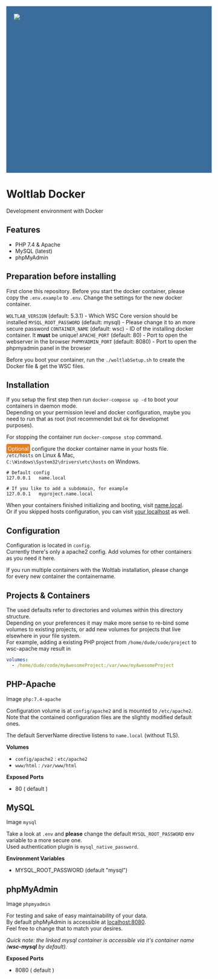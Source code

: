 <style>
  .header {
    background-color: #3a6d9c; 
    margin: 0; 
    padding: 20px; 
    width: 100%; 
    height: 400px;
  }
</style>

<div class="header">
  <img src="https://www.woltlab.com/images/default-logo-small.png" style="display: block;margin: 0 auto;">
</div>

# Woltlab Docker 
Development environment with Docker

## Features
- PHP 7.4 & Apache
- MySQL (latest)
- phpMyAdmin

## Preparation before installing
First clone this repository.
Before you start the docker container, please copy the `.env.example` to `.env`.
Change the settings for the new docker container.

`WOLTLAB_VERSION`       (default: 5.3.1)  - Which WSC Core version should be installed 
`MYSQL_ROOT_PASSWORD`   (default: mysql)  - Please change it to an more secure password
`CONTAINER_NAME`        (default: wsc)    - ID of the installing docker container. It **must** be unique!
`APACHE_PORT`           (default: 80)     - Port to open the webserver in the browser
`PHPMYADMIN_PORT`       (default: 8080)   - Port to open the phpmyadmin panel in the browser

Before you boot your container, run the `./woltlabSetup.sh` to create the Docker file & get the WSC files.

## Installation
If you setup the first step then run `docker-compose up -d` to boot your containers in daemon mode.  
Depending on your permission level and docker configuration, maybe you need to run that as root (not recommendet but ok for developmet purposes).

For stopping the container run `docker-compose stop` command.

<span style="background-color: #e67e22; color: white; padding: 4px; border-radius: 4px">Optional</span> configure the docker container name in your hosts file.  
`/etc/hosts` on Linux & Mac,  
`C:\Windows\System32\drivers\etc\hosts` on Windows.
```
# Default config
127.0.0.1   name.local

# If you like to add a subdomain, for example
127.0.0.1   myproject.name.local
```

When your containers finished initializing and booting, visit [name.local](http://name.local).  
Or if you skipped hosts configuration, you can visit [your localhost](http://localhost) as well.

## Configuration
Configuration is located in `config`.  
Currently there's only a apache2 config. Add volumes for other containers as you need it here.

If you run multiple containers with the Woltlab installation, please change for every new container the containername.

## Projects & Containers
The used defaults refer to directories and volumes within this directory structure.  
Depending on your preferences it may make more sense to re-bind some volumes to existing projects, or add new volumes for projects that live elsewhere in your file system.  
For example, adding a existing PHP project from `/home/dude/code/project` to wsc-apache may result in

``` yaml
volumes:
  - /home/dude/code/myAwesomeProject:/var/www/myAwesomeProject
```

## PHP-Apache
Image `php:7.4-apache`

Configuration volume is at `config/apache2` and is mounted to `/etc/apache2`.  
Note that the contained configuration files are the slightly modified default ones.  

The default ServerName directive listens to `name.local` (without TLS).  

**Volumes**
- `config/apache2` : `etc/apache2`
- `www/html` : `/var/www/html`

**Exposed Ports**
- 80 ( default )

## MySQL
Image `mysql`

Take a look at `.env` and **please** change the default `MYSQL_ROOT_PASSWORD` env variable to a more secure one.  
Used authentication plugin is `mysql_native_password`.

**Environment Variables**
- MYSQL_ROOT_PASSWORD (default "mysql")

## phpMyAdmin
Image `phpmyadmin`

For testing and sake of easy maintainability of your data.  
By default phpMyAdmin is accessible at [localhost:8080](http://localhost:8080).  
Feel free to change that to match your desires.

_Quick note: the linked mysql container is accessible via it's container name (**wsc-mysql** by default)._

**Exposed Ports**
- 8080 ( default )

